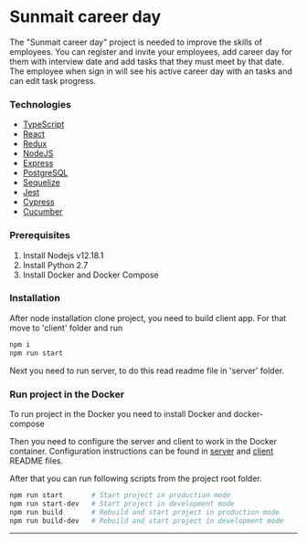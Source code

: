 # Sunmait career day

The "Sunmait career day" project is needed to improve the skills of employees. You can register and invite your employees, add career day for them with interview date and add tasks that they must meet by that date. The employee when sign in will see his active career day with an tasks and can edit task progress.

### Technologies

- [TypeScript]
- [React]
- [Redux]
- [NodeJS]
- [Express]
- [PostgreSQL]
- [Sequelize]
- [Jest]
- [Cypress]
- [Cucumber]

### Prerequisites
1. Install Nodejs v12.18.1
2. Install Python 2.7
3. Install Docker and Docker Compose

### Installation

After node installation clone project, you need to build client app. For that move to 'client' folder and run

```sh
npm i
npm run start
```

Next you need to run server, to do this read readme file in 'server' folder.

### Run project in the Docker

To run project in the Docker you need to install Docker and docker-compose

Then you need to configure the server and client to work in the Docker container. Configuration instructions can be found in [server](server/README.md#configuration-to-run-in-docker) and [client](client/README.md#configuration-to-run-in-docker) README files.

After that you can run following scripts from the project root folder.

```sh
npm run start       # Start project in production mode
npm run start-dev   # Start project in development mode
npm run build       # Rebuild and start project in production mode
npm run build-dev   # Rebuild and start project in development mode
```

---

[typescript]: https://www.typescriptlang.org/
[react]: https://reactjs.org/
[redux]: https://redux.js.org/
[nodejs]: https://nodejs.org/
[express]: https://expressjs.com/
[postgresql]: https://www.postgresql.org/
[sequelize]: http://docs.sequelizejs.com/
[jest]: https://facebook.github.io/jest/
[cypress]: https://www.cypress.io/
[cucumber]: https://cucumber.io/
